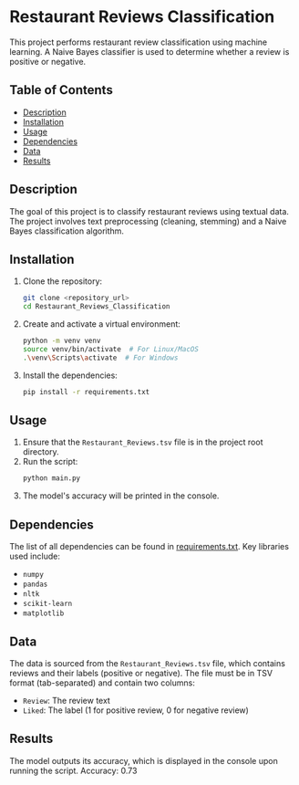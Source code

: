 
# Restaurant Reviews Classification

This project performs restaurant review classification using machine learning. A Naive Bayes classifier is used to determine whether a review is positive or negative.

## Table of Contents

- [Description](#description)
- [Installation](#installation)
- [Usage](#usage)
- [Dependencies](#dependencies)
- [Data](#data)
- [Results](#results)

## Description

The goal of this project is to classify restaurant reviews using textual data. The project involves text preprocessing (cleaning, stemming) and a Naive Bayes classification algorithm.

## Installation

1. Clone the repository:
   ```bash
   git clone <repository_url>
   cd Restaurant_Reviews_Classification
   ```

2. Create and activate a virtual environment:
   ```bash
   python -m venv venv
   source venv/bin/activate  # For Linux/MacOS
   .\venv\Scripts\activate  # For Windows
   ```

3. Install the dependencies:
   ```bash
   pip install -r requirements.txt
   ```

## Usage

1. Ensure that the `Restaurant_Reviews.tsv` file is in the project root directory.
2. Run the script:
   ```bash
   python main.py
   ```
3. The model's accuracy will be printed in the console.

## Dependencies

The list of all dependencies can be found in [requirements.txt](requirements.txt). Key libraries used include:
- `numpy`
- `pandas`
- `nltk`
- `scikit-learn`
- `matplotlib`

## Data

The data is sourced from the `Restaurant_Reviews.tsv` file, which contains reviews and their labels (positive or negative). The file must be in TSV format (tab-separated) and contain two columns:
- `Review`: The review text
- `Liked`: The label (1 for positive review, 0 for negative review)

## Results

The model outputs its accuracy, which is displayed in the console upon running the script.
Accuracy:  0.73
